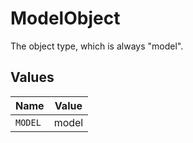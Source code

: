 # ModelObject

The object type, which is always "model".


## Values

| Name    | Value   |
| ------- | ------- |
| `MODEL` | model   |